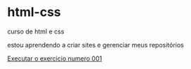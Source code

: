# html-css
curso de html e css

estou aprendendo a criar sites e gerenciar meus repositórios

<p></p><a href="https://romulosaraivadev.github.io/html-css/html-css/exercicios/ex001/indx.html">Executar o exercicio numero 001</a></p>